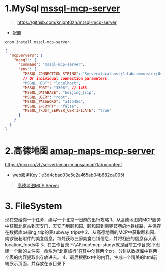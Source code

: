 # 1.MySql [mssql-mcp-server](https://smithery.ai/server/@knight0zh/mssql-mcp-server)
> https://github.com/knight0zh/mssql-mcp-server
- 配置

```bash
cnpm install mssql-mcp-server
```

```json
{
  "mcpServers": {
    "mssql": {
      "command": "mssql-mcp-server",
      "env": {
        "MSSQL_CONNECTION_STRING": "Server=localhost;Database=master;User Id=sa;Password=yourpassword;",
        // Or individual connection parameters:
        "MSSQL_HOST": "localhost",
        "MSSQL_PORT": "3306", // 1433
        "MSSQL_DATABASE": "beijing_trip",
        "MSSQL_USER": "root",
        "MSSQL_PASSWORD": "a123456",
        "MSSQL_ENCRYPT": "false",
        "MSSQL_TRUST_SERVER_CERTIFICATE": "true"
      }
    }
  }
}
```


# 2.高德地图 [amap-maps-mcp-server](https://mcp.so/zh/server/amap-maps/amap?tab=tools)
https://mcp.so/zh/server/amap-maps/amap?tab=content

- web服务Key：e3d4cbac03e5c2a465ab04b682ca005f
> [高德地图MCP Server](https://lbs.amap.com/api/mcp-server/create-project-and-key)

# 3. FileSystem []()



现在交给你一个任务，编写一个北京一日游的出行攻略
 1、从高德地图的MCP服务中获取北京站到天安门、天安门到颐和园、颐和园到南锣鼓巷的地铁线路，并保存在数据库beijing_trip的表subway_trips中
 2、从高德地图的MCP中获取颐和园、南锣鼓巷附件的美食信息，每处获取三家美食店铺信息，并将相应的信息存入表location_foods中
 3、在工作目录 F:\AI\mcp\mcp-study(就是当前工作目录)下创建一个新的文件夹，命名为"北京旅行”在其中创建两个txt，分别从数据库中将两个表的内容提取出存放进去。
 4、最后根据txt中的内容，生成一个精美的html前端展示页面，并存放在该目录下